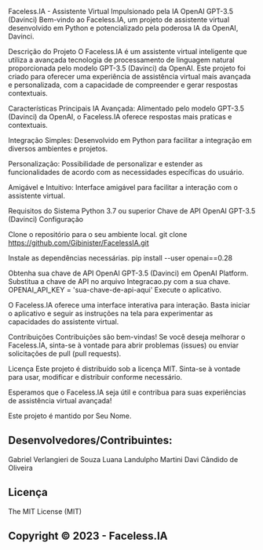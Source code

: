 
Faceless.IA - Assistente Virtual Impulsionado pela IA OpenAI GPT-3.5 (Davinci)
Bem-vindo ao Faceless.IA, um projeto de assistente virtual desenvolvido em Python e potencializado pela poderosa IA da OpenAI, Davinci.

Descrição do Projeto
O Faceless.IA é um assistente virtual inteligente que utiliza a avançada tecnologia de processamento de linguagem natural proporcionada pelo modelo GPT-3.5 (Davinci) da OpenAI. Este projeto foi criado para oferecer uma experiência de assistência virtual mais avançada e personalizada, com a capacidade de compreender e gerar respostas contextuais.

Características Principais
IA Avançada: Alimentado pelo modelo GPT-3.5 (Davinci) da OpenAI, o Faceless.IA oferece respostas mais praticas e contextuais.

Integração Simples: Desenvolvido em Python para facilitar a integração em diversos ambientes e projetos.

Personalização: Possibilidade de personalizar e estender as funcionalidades de acordo com as necessidades específicas do usuário.

Amigável e Intuitivo: Interface amigável para facilitar a interação com o assistente virtual.

Requisitos do Sistema
Python 3.7 ou superior
Chave de API OpenAI GPT-3.5 (Davinci)
Configuração

Clone o repositório para o seu ambiente local.
git clone https://github.com/Gibinister/FacelessIA.git

Instale as dependências necessárias.
pip install --user openai==0.28

Obtenha sua chave de API OpenAI GPT-3.5 (Davinci) em OpenAI Platform.
Substitua a chave de API no arquivo Integracao.py com a sua chave.
OPENAI_API_KEY = 'sua-chave-de-api-aqui'
Execute o aplicativo.

O Faceless.IA oferece uma interface interativa para interação. Basta iniciar o aplicativo e seguir as instruções na tela para experimentar as capacidades do assistente virtual.

Contribuições
Contribuições são bem-vindas! Se você deseja melhorar o Faceless.IA, sinta-se à vontade para abrir problemas (issues) ou enviar solicitações de pull (pull requests).

Licença
Este projeto é distribuído sob a licença MIT. Sinta-se à vontade para usar, modificar e distribuir conforme necessário.

Esperamos que o Faceless.IA seja útil e contribua para suas experiências de assistência virtual avançada!

Este projeto é mantido por Seu Nome.

## Desenvolvedores/Contribuintes:
Gabriel Verlangieri de Souza
Luana Landulpho Martini
Davi Cândido de Oliveira

## Licença
The MIT License (MIT)

## Copyright ©️ 2023 - Faceless.IA
